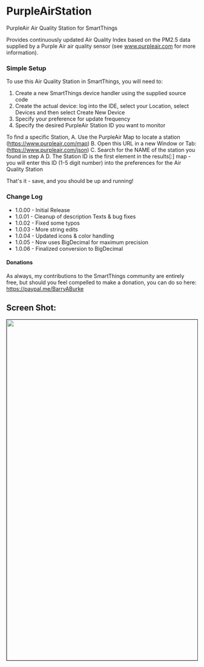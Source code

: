 # PurpleAirStation
PurpleAir Air Quality Station for SmartThings

Provides continuously updated Air Quality Index based on the PM2.5 data supplied by a Purple Air air quality sensor (see www.purpleair.com for more information).
### Simple Setup
To use this Air Quality Station in SmartThings, you will need to:
1. Create a new SmartThings device handler using the supplied source code 
2. Create the actual device: log into the IDE, select your Location, select Devices and then select Create New Device
2. Specify your preference for update frequency
3. Specify the desired PurpleAir Station ID you want to monitor

To find a specific Station, 
A. Use the PurpleAir Map to locate a station (https://www.purpleair.com/map)
B. Open this URL in a new Window or Tab: (https://www.purpleair.com/json)
C. Search for the NAME of the station you found in step A
D. The Station ID is the first element in the results[:] map - you will enter this ID (1-5 digit number) into the preferences for the Air Quality Station

That's it - save, and you should be up and running!

### Change Log
*	1.0.00 - Initial Release
*	1.0.01 - Cleanup of description Texts & bug fixes
*	1.0.02 - Fixed some typos
*	1.0.03 - More string edits
*	1.0.04 - Updated icons & color handling
*	1.0.05 - Now uses BigDecimal for maximum precision
*	1.0.06 - Finalized conversion to BigDecimal

#### Donations
As always, my contributions to the SmartThings community are entirely free, but should you feel compelled to make a donation, you can do so here: https://paypal.me/BarryABurke

## Screen Shot:
<img src="https://raw.githubusercontent.com/SANdood/PurpleAirStation/master/images/PurpleAirStation.jpg" border="1" height="900" /> 
